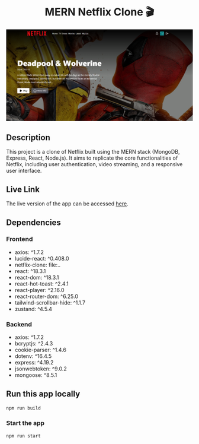 <h1 align="center">MERN Netflix Clone 🎬</h1>

![Demo App](/frontend/public/screenshot-for-readme.png)

## Description

This project is a clone of Netflix built using the MERN stack (MongoDB, Express, React, Node.js). It aims to replicate the core functionalities of Netflix, including user authentication, video streaming, and a responsive user interface.

## Live Link

The live version of the app can be accessed [here](#).

## Dependencies

### Frontend

- axios: ^1.7.2
- lucide-react: ^0.408.0
- netflix-clone: file:..
- react: ^18.3.1
- react-dom: ^18.3.1
- react-hot-toast: ^2.4.1
- react-player: ^2.16.0
- react-router-dom: ^6.25.0
- tailwind-scrollbar-hide: ^1.1.7
- zustand: ^4.5.4

### Backend

- axios: ^1.7.2
- bcryptjs: ^2.4.3
- cookie-parser: ^1.4.6
- dotenv: ^16.4.5
- express: ^4.19.2
- jsonwebtoken: ^9.0.2
- mongoose: ^8.5.1

## Run this app locally

```shell
npm run build
```

### Start the app

```shell
npm run start
```

